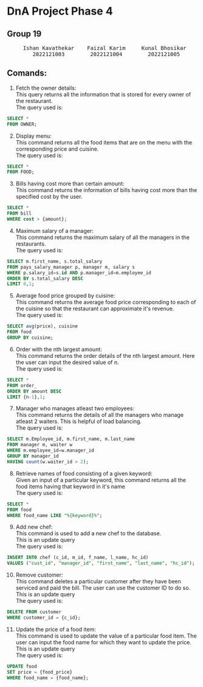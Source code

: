 # DnA Project Phase 4
## Group 19 
<pre>     Ishan Kavathekar    Faizal Karim     Kunal Bhosikar 
        2022121003        2022121004        2022121005
</pre>

## Comands:
1. Fetch the owner details:<br>
This query returns all the information that is stored for every owner of the restaurant.<br>
The query used is:<br>
```sql
SELECT *
FROM OWNER;
```

2. Display menu:<br>
This command returns all the food items that are on the menu with the corresponding price and cuisine.<br>
The query used is:<br>
```sql
SELECT *
FROM FOOD;
```
3. Bills having cost more than certain amount:<br>
This command returns the information of bills having cost more than the specified cost by the user.
```sql
SELECT * 
FROM bill 
WHERE cost > {amount};
```

4. Maximum salary of a manager:<br>
This command returns the maximum salary of all the managers in the restaurants.<br>
The query used is:<br>
```sql
SELECT m.first_name, s.total_salary 
FROM pays_salary_manager p, manager m, salary s
WHERE p.salary_id=s.id AND p.manager_id=m.employee_id 
ORDER BY s.total_salary DESC 
LIMIT 0,1;
```

5. Average food price grouped by cuisine:<br>
This command returns the average food price corresponding to each of the cuisine so that the restaurant can approximate it's revenue.<br>
The query used is:<br>
```sql
SELECT avg(price), cuisine 
FROM food 
GROUP BY cuisine;
```

6. Order with the nth largest amount:<br>
This command returns the order details of the nth largest amount. Here the user can input the desired value of n.<br>
The query used is:<br>
```sql
SELECT * 
FROM order_
ORDER BY amount DESC 
LIMIT {n-1},1;
```

7. Manager who manages atleast two employees:<br>
This command returns the details of all the managers who manage atleast 2 waiters. This is helpful of load balancing.<br>
The query used is:<br>
```sql
SELECT m.Employee_id, m.first_name, m.last_name 
FROM manager m, waiter w 
WHERE m.employee_id=w.manager_id 
GROUP BY manager_id 
HAVING count(w.waiter_id > 2);
```

8. Retrieve names of food consisting of a given keyword:<br>
Given an input of a particular keyword, this command returns all the food items having that keyword in it's name<br>
The query used is:<br>
```sql
SELECT * 
FROM food 
WHERE food_name LIKE "%{keyword}%";
```

9. Add new chef:<br>
This command is used to add a new chef to the database.<br>
This is an update query<br>
The query used is:<br>
```sql
INSERT INTO chef (c_id, m_id, f_name, l_name, hc_id)
VALUES ("cust_id", "manager_id", "first_name", "last_name", "hc_id");
```

10. Remove customer:<br>
This command deletes a particular customer after they have been serviced and paid the bill. The user can use the customer ID to do so.<br>
This is an update query<br>
The query used is:<br>
```sql
DELETE FROM customer 
WHERE customer_id = {c_id};
```

11. Update the price of a food item:<br>
This command is used to update the value of a particular food item. The user can input the food name for which they want to update the price.<br>
This is an update query<br>
The query used is:<br>
```sql
UPDATE food 
SET price = {food_price} 
WHERE food_name = {food_name};
```